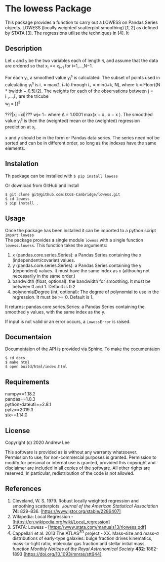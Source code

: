 # The lowess Package
This package provides a function to carry out a LOWESS on Pandas Series objects. 
LOWESS (locally weighted scatterplot smoothing) \[1, 2\] as defined by STATA \[3\].
The regressions utilise the techniques in \[4\].
It 


## Description
Let `x` and `y` be the two variables each of length `N`, and assume that the data are ordered so that x<sub>i</sub> =< x<sub>i+1</sub> for i=1,...,N−1.

For each y<sub>i</sub>, a smoothed value y<sub>i</sub><sup>s</sup> is calculated.
The subset of points used in calculating y<sub>i</sub><sup>s</sup> is  i<sub>-</sub> = max(1, i−k) through i<sub>+</sub> = min(i+k, N), where k = Floor((N * bwidth − 0.5)/2).
The weights for each of the observations between j = i<sub>-</sub>,...,i<sub>+</sub> are the tricube  
w<sub>j</sub> = []<sup>3</sup>

???|xj −xi|???
wj= 1−
where ∆ = 1.0001 max(x − x , x − x ). 
The smoothed value y<sub>i</sub><sup>s</sup> is then the (weighted) mean or the (weighted) regression prediction at x<sub>i</sub>.

x and y should be in the form or Pandas data series.
The series need not be sorted and can be in different order, so long as the indexes have the same elements. 



## Instalation
Th package can be installed with 
`$ pip install lowess`

Or download from GitHub and install 

    $ git clone git@github.com:CCGE-Cambridge/lowess.git
    $ cd lowess
    $ pip install .



## Usage
Once the package has been installed it can be imported to a python script  
`import lowess`  
The package provides a single module `lowess` with a single function `lowess.lowess`.
This function takes the arguments:
1. x (pandas.core.series.Series): a Pandas Series containing the x (independent/covariat) values.
2. y (pandas.core.series.Series): a Pandas Series containing the y (dependent) values. It must have the same index as x (althouhg not necessarily in the same order.)
3. bandwidth (float, optional): the bandwidth for smoothing. It must be between 0 and 1. Default is 0.2
4. polynomialDegree (int, optional): The degree of polynomial to use in the regression. It must be >= 0. Default is 1.

It returns:
pandas.core.series.Series: a Pandas Series containing the smoothed y values, with the same index as the y.

If input is not valid or an error occurs, a `LowessError` is raised.


## Documentaion
Documentaion of the API is provided via Sphinx.
To make the cocumentaion

    $ cd docs
    $ make html
    $ open build/html/index.html



## Requirements
numpy==1.18.2  
pandas==1.0.3  
python-dateutil==2.8.1  
pytz==2019.3  
six==1.14.0  



## License
Copyright (c) 2020 Andrew Lee

This software is provided as is without any warranty whatsoever.
Permission to use, for non-commercial purposes is granted.
Permission to modify for personal or internal use is granted,
provided this copyright and disclaimer are included in all
copies of the software. All other rights are reserved.
In particular, redistribution of the code is not allowed.


## References
1. Cleveland, W. S. 1979. Robust locally weighted regression and smoothing scatterplots. *Journal of the American Statistical Association* **74**: 829–836. [https://www.jstor.org/stable/2286407]
2. Wikipedia: Local Regression - [https://en.wikipedia.org/wiki/Local_regression]
3. STATA: Lowess - [https://www.stata.com/manuals13/rlowess.pdf]
4. Cappellari et al. 2013 The ATLAS<sup>3D</sup> project - XX. Mass-size and mass-&sigma; distributions of early-type galaxies: bulge fraction drives kinematics, mass-to-light ratio, molecular gas fraction and stellar initial mass function *Monthly Notices of the Royal Astronomical Society* **432**: 1862-1893 [https://doi.org/10.1093/mnras/stt644]